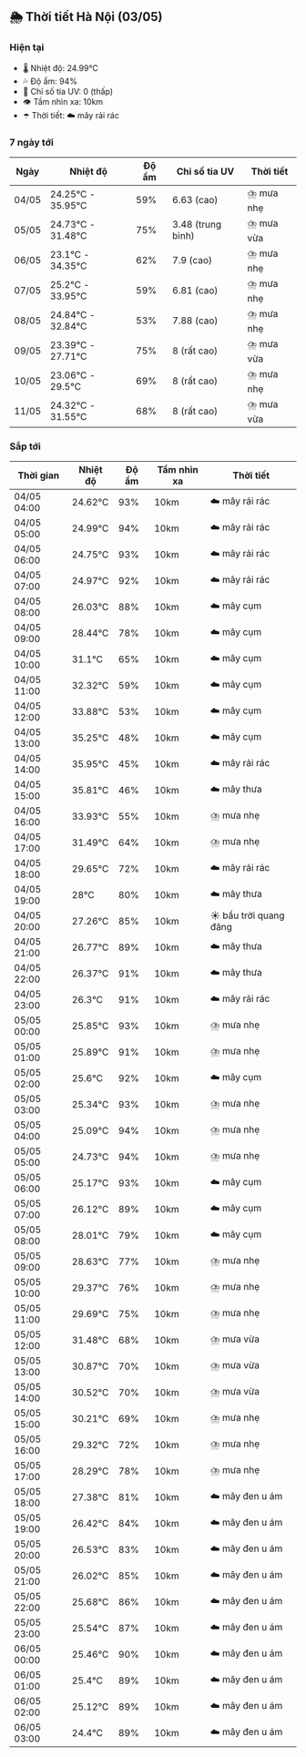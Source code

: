 ## 🌦️ Thời tiết Hà Nội (03/05)

### Hiện tại

- 🌡️ Nhiệt độ: 24.99℃
- 💦 Độ ẩm: 94%
- 🌟 Chỉ số tia UV: 0 (thấp)
- 👁️ Tầm nhìn xa: 10km
- ☂️ Thời tiết: ☁️ mây rải rác

### 7 ngày tới

| Ngày | Nhiệt độ | Độ ẩm | Chỉ số tia UV | Thời tiết |
| --- | --- | --- | --- | --- |
| 04/05 | 24.25℃ - 35.95℃ | 59% | 6.63 (cao) | ⛈️ mưa nhẹ |
| 05/05 | 24.73℃ - 31.48℃ | 75% | 3.48 (trung bình) | ⛈️ mưa vừa |
| 06/05 | 23.1℃ - 34.35℃ | 62% | 7.9 (cao) | ⛈️ mưa nhẹ |
| 07/05 | 25.2℃ - 33.95℃ | 59% | 6.81 (cao) | ⛈️ mưa nhẹ |
| 08/05 | 24.84℃ - 32.84℃ | 53% | 7.88 (cao) | ⛈️ mưa nhẹ |
| 09/05 | 23.39℃ - 27.71℃ | 75% | 8 (rất cao) | ⛈️ mưa vừa |
| 10/05 | 23.06℃ - 29.5℃ | 69% | 8 (rất cao) | ⛈️ mưa nhẹ |
| 11/05 | 24.32℃ - 31.55℃ | 68% | 8 (rất cao) | ⛈️ mưa vừa |

### Sắp tới

| Thời gian | Nhiệt độ | Độ ẩm | Tầm nhìn xa | Thời tiết |
| --- | --- | --- | --- | --- |
| 04/05 04:00 | 24.62℃ | 93% | 10km | ☁️ mây rải rác |
| 04/05 05:00 | 24.99℃ | 94% | 10km | ☁️ mây rải rác |
| 04/05 06:00 | 24.75℃ | 93% | 10km | ☁️ mây rải rác |
| 04/05 07:00 | 24.97℃ | 92% | 10km | ☁️ mây rải rác |
| 04/05 08:00 | 26.03℃ | 88% | 10km | ☁️ mây cụm |
| 04/05 09:00 | 28.44℃ | 78% | 10km | ☁️ mây cụm |
| 04/05 10:00 | 31.1℃ | 65% | 10km | ☁️ mây cụm |
| 04/05 11:00 | 32.32℃ | 59% | 10km | ☁️ mây cụm |
| 04/05 12:00 | 33.88℃ | 53% | 10km | ☁️ mây cụm |
| 04/05 13:00 | 35.25℃ | 48% | 10km | ☁️ mây cụm |
| 04/05 14:00 | 35.95℃ | 45% | 10km | ☁️ mây rải rác |
| 04/05 15:00 | 35.81℃ | 46% | 10km | ☁️ mây thưa |
| 04/05 16:00 | 33.93℃ | 55% | 10km | ⛈️ mưa nhẹ |
| 04/05 17:00 | 31.49℃ | 64% | 10km | ⛈️ mưa nhẹ |
| 04/05 18:00 | 29.65℃ | 72% | 10km | ☁️ mây rải rác |
| 04/05 19:00 | 28℃ | 80% | 10km | ☁️ mây thưa |
| 04/05 20:00 | 27.26℃ | 85% | 10km | ☀️ bầu trời quang đãng |
| 04/05 21:00 | 26.77℃ | 89% | 10km | ☁️ mây thưa |
| 04/05 22:00 | 26.37℃ | 91% | 10km | ☁️ mây thưa |
| 04/05 23:00 | 26.3℃ | 91% | 10km | ☁️ mây rải rác |
| 05/05 00:00 | 25.85℃ | 93% | 10km | ⛈️ mưa nhẹ |
| 05/05 01:00 | 25.89℃ | 91% | 10km | ⛈️ mưa nhẹ |
| 05/05 02:00 | 25.6℃ | 92% | 10km | ☁️ mây cụm |
| 05/05 03:00 | 25.34℃ | 93% | 10km | ⛈️ mưa nhẹ |
| 05/05 04:00 | 25.09℃ | 94% | 10km | ⛈️ mưa nhẹ |
| 05/05 05:00 | 24.73℃ | 94% | 10km | ⛈️ mưa nhẹ |
| 05/05 06:00 | 25.17℃ | 93% | 10km | ☁️ mây cụm |
| 05/05 07:00 | 26.12℃ | 89% | 10km | ☁️ mây cụm |
| 05/05 08:00 | 28.01℃ | 79% | 10km | ☁️ mây cụm |
| 05/05 09:00 | 28.63℃ | 77% | 10km | ⛈️ mưa nhẹ |
| 05/05 10:00 | 29.37℃ | 76% | 10km | ⛈️ mưa nhẹ |
| 05/05 11:00 | 29.69℃ | 75% | 10km | ⛈️ mưa nhẹ |
| 05/05 12:00 | 31.48℃ | 68% | 10km | ⛈️ mưa vừa |
| 05/05 13:00 | 30.87℃ | 70% | 10km | ⛈️ mưa vừa |
| 05/05 14:00 | 30.52℃ | 70% | 10km | ⛈️ mưa vừa |
| 05/05 15:00 | 30.21℃ | 69% | 10km | ⛈️ mưa nhẹ |
| 05/05 16:00 | 29.32℃ | 72% | 10km | ⛈️ mưa nhẹ |
| 05/05 17:00 | 28.29℃ | 78% | 10km | ⛈️ mưa nhẹ |
| 05/05 18:00 | 27.38℃ | 81% | 10km | ☁️ mây đen u ám |
| 05/05 19:00 | 26.42℃ | 84% | 10km | ☁️ mây đen u ám |
| 05/05 20:00 | 26.53℃ | 83% | 10km | ☁️ mây đen u ám |
| 05/05 21:00 | 26.02℃ | 85% | 10km | ☁️ mây đen u ám |
| 05/05 22:00 | 25.68℃ | 86% | 10km | ☁️ mây đen u ám |
| 05/05 23:00 | 25.54℃ | 87% | 10km | ☁️ mây đen u ám |
| 06/05 00:00 | 25.46℃ | 90% | 10km | ☁️ mây đen u ám |
| 06/05 01:00 | 25.4℃ | 89% | 10km | ☁️ mây đen u ám |
| 06/05 02:00 | 25.12℃ | 89% | 10km | ☁️ mây đen u ám |
| 06/05 03:00 | 24.4℃ | 89% | 10km | ☁️ mây đen u ám |
